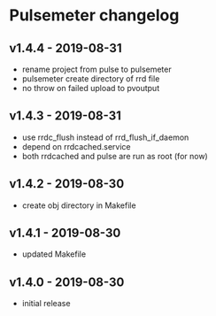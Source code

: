 # Pulsemeter changelog

## v1.4.4 - 2019-08-31
* rename project from pulse to pulsemeter
* pulsemeter create directory of rrd file
* no throw on failed upload to pvoutput

## v1.4.3 - 2019-08-31
* use rrdc_flush instead of rrd_flush_if_daemon
* depend on rrdcached.service
* both rrdcached and pulse are run as root (for now)

## v1.4.2 - 2019-08-30
* create obj directory in Makefile

## v1.4.1 - 2019-08-30
* updated Makefile

## v1.4.0 - 2019-08-30
* initial release
